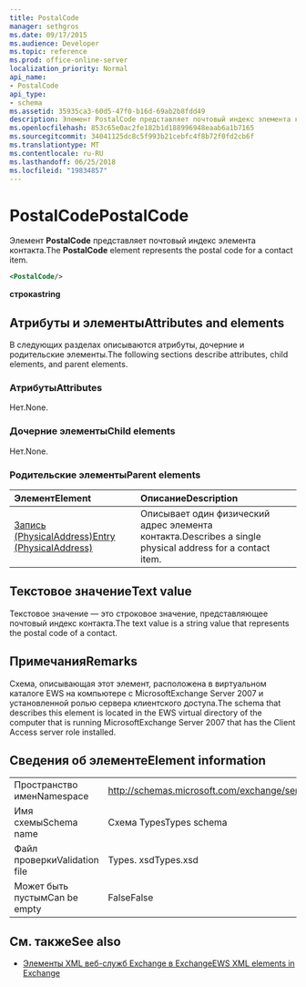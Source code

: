 ```yaml
---
title: PostalCode
manager: sethgros
ms.date: 09/17/2015
ms.audience: Developer
ms.topic: reference
ms.prod: office-online-server
localization_priority: Normal
api_name:
- PostalCode
api_type:
- schema
ms.assetid: 35935ca3-60d5-47f0-b16d-69ab2b8fdd49
description: Элемент PostalCode представляет почтовый индекс элемента контакта.
ms.openlocfilehash: 853c65e0ac2fe182b1d188996948eaab6a1b7165
ms.sourcegitcommit: 34041125dc8c5f993b21cebfc4f8b72f0fd2cb6f
ms.translationtype: MT
ms.contentlocale: ru-RU
ms.lasthandoff: 06/25/2018
ms.locfileid: "19834857"
---
```

# <a name="postalcode"></a><span data-ttu-id="63fab-103">PostalCode</span><span class="sxs-lookup"><span data-stu-id="63fab-103">PostalCode</span></span>

<span data-ttu-id="63fab-104">Элемент **PostalCode** представляет почтовый индекс элемента контакта.</span><span class="sxs-lookup"><span data-stu-id="63fab-104">The **PostalCode** element represents the postal code for a contact item.</span></span> 
  
```xml
<PostalCode/>
```

 <span data-ttu-id="63fab-105">**строка**</span><span class="sxs-lookup"><span data-stu-id="63fab-105">**string**</span></span>
## <a name="attributes-and-elements"></a><span data-ttu-id="63fab-106">Атрибуты и элементы</span><span class="sxs-lookup"><span data-stu-id="63fab-106">Attributes and elements</span></span>

<span data-ttu-id="63fab-107">В следующих разделах описываются атрибуты, дочерние и родительские элементы.</span><span class="sxs-lookup"><span data-stu-id="63fab-107">The following sections describe attributes, child elements, and parent elements.</span></span>
  
### <a name="attributes"></a><span data-ttu-id="63fab-108">Атрибуты</span><span class="sxs-lookup"><span data-stu-id="63fab-108">Attributes</span></span>

<span data-ttu-id="63fab-109">Нет.</span><span class="sxs-lookup"><span data-stu-id="63fab-109">None.</span></span>
  
### <a name="child-elements"></a><span data-ttu-id="63fab-110">Дочерние элементы</span><span class="sxs-lookup"><span data-stu-id="63fab-110">Child elements</span></span>

<span data-ttu-id="63fab-111">Нет.</span><span class="sxs-lookup"><span data-stu-id="63fab-111">None.</span></span>
  
### <a name="parent-elements"></a><span data-ttu-id="63fab-112">Родительские элементы</span><span class="sxs-lookup"><span data-stu-id="63fab-112">Parent elements</span></span>

|<span data-ttu-id="63fab-113">**Элемент**</span><span class="sxs-lookup"><span data-stu-id="63fab-113">**Element**</span></span>|<span data-ttu-id="63fab-114">**Описание**</span><span class="sxs-lookup"><span data-stu-id="63fab-114">**Description**</span></span>|
|:-----|:-----|
|[<span data-ttu-id="63fab-115">Запись (PhysicalAddress)</span><span class="sxs-lookup"><span data-stu-id="63fab-115">Entry (PhysicalAddress)</span></span>](entry-physicaladdress.md) <br/> |<span data-ttu-id="63fab-116">Описывает один физический адрес элемента контакта.</span><span class="sxs-lookup"><span data-stu-id="63fab-116">Describes a single physical address for a contact item.</span></span>  <br/> |
   
## <a name="text-value"></a><span data-ttu-id="63fab-117">Текстовое значение</span><span class="sxs-lookup"><span data-stu-id="63fab-117">Text value</span></span>

<span data-ttu-id="63fab-118">Текстовое значение — это строковое значение, представляющее почтовый индекс контакта.</span><span class="sxs-lookup"><span data-stu-id="63fab-118">The text value is a string value that represents the postal code of a contact.</span></span>
  
## <a name="remarks"></a><span data-ttu-id="63fab-119">Примечания</span><span class="sxs-lookup"><span data-stu-id="63fab-119">Remarks</span></span>

<span data-ttu-id="63fab-120">Схема, описывающая этот элемент, расположена в виртуальном каталоге EWS на компьютере с MicrosoftExchange Server 2007 и установленной ролью сервера клиентского доступа.</span><span class="sxs-lookup"><span data-stu-id="63fab-120">The schema that describes this element is located in the EWS virtual directory of the computer that is running MicrosoftExchange Server 2007 that has the Client Access server role installed.</span></span>
  
## <a name="element-information"></a><span data-ttu-id="63fab-121">Сведения об элементе</span><span class="sxs-lookup"><span data-stu-id="63fab-121">Element information</span></span>

|||
|:-----|:-----|
|<span data-ttu-id="63fab-122">Пространство имен</span><span class="sxs-lookup"><span data-stu-id="63fab-122">Namespace</span></span>  <br/> |http://schemas.microsoft.com/exchange/services/2006/types  <br/> |
|<span data-ttu-id="63fab-123">Имя схемы</span><span class="sxs-lookup"><span data-stu-id="63fab-123">Schema name</span></span>  <br/> |<span data-ttu-id="63fab-124">Схема Types</span><span class="sxs-lookup"><span data-stu-id="63fab-124">Types schema</span></span>  <br/> |
|<span data-ttu-id="63fab-125">Файл проверки</span><span class="sxs-lookup"><span data-stu-id="63fab-125">Validation file</span></span>  <br/> |<span data-ttu-id="63fab-126">Types. xsd</span><span class="sxs-lookup"><span data-stu-id="63fab-126">Types.xsd</span></span>  <br/> |
|<span data-ttu-id="63fab-127">Может быть пустым</span><span class="sxs-lookup"><span data-stu-id="63fab-127">Can be empty</span></span>  <br/> |<span data-ttu-id="63fab-128">False</span><span class="sxs-lookup"><span data-stu-id="63fab-128">False</span></span>  <br/> |
   
## <a name="see-also"></a><span data-ttu-id="63fab-129">См. также</span><span class="sxs-lookup"><span data-stu-id="63fab-129">See also</span></span>



- [<span data-ttu-id="63fab-130">Элементы XML веб-служб Exchange в Exchange</span><span class="sxs-lookup"><span data-stu-id="63fab-130">EWS XML elements in Exchange</span></span>](ews-xml-elements-in-exchange.md)

